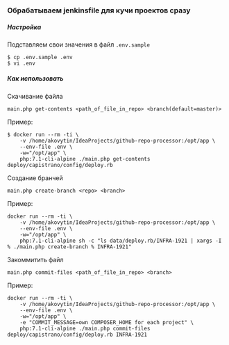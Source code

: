 ### Обрабатываем jenkinsfile для кучи проектов сразу

##### Настройка

Подставляем свои значения в файл `.env.sample`
    
    $ cp .env.sample .env
    $ vi .env

##### Как использовать

Скачивание файла

    main.php get-contents <path_of_file_in_repo> <branch(default=master)>

Пример:

    $ docker run --rm -ti \
        -v /home/akovytin/IdeaProjects/github-repo-processor:/opt/app \
        --env-file .env \
        -w="/opt/app" \
        php:7.1-cli-alpine ./main.php get-contents deploy/capistrano/config/deploy.rb

Создание бранчей

    main.php create-branch <repo> <branch>
    
Пример:

    docker run --rm -ti \
        -v /home/akovytin/IdeaProjects/github-repo-processor:/opt/app \
        --env-file .env \
        -w="/opt/app" \
        php:7.1-cli-alpine sh -c "ls data/deploy.rb/INFRA-1921 | xargs -I % ./main.php create-branch % INFRA-1921"
    
Закоммитить файл

    main.php commit-files <path_of_file_in_repo> <branch>
    
Пример:

    docker run --rm -ti \
        -v /home/akovytin/IdeaProjects/github-repo-processor:/opt/app \
        --env-file .env \
        -w="/opt/app" \
        -e "COMMIT_MESSAGE=own COMPOSER_HOME for each project" \
        php:7.1-cli-alpine ./main.php commit-files deploy/capistrano/config/deploy.rb INFRA-1921
